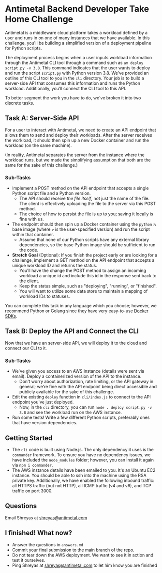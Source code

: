 # Antimetal Backend Developer Take Home Challenge 

Antimetal is a middleware cloud platform takes a workload defined by a user and runs in on one of many instances that we have available. In this challenge, you'll be building a simplified version of a deployment pipeline for Python scripts. 

The deployment process begins when a user inputs workload information through the Antimetal CLI tool through a command such as `am deploy script.py -v 3.8`. This command indicates that the user wants to deploy and run the script `script.py` with Python version 3.8. We've provided an outline of this CLI tool to you in the `cli` directory. Your job is to build a server-side API that consumes this information and runs the Python workload. Additionally, you'll connect the CLI tool to this API.

To better segment the work you have to do, we've broken it into two discrete tasks. 

## Task A: Server-Side API
For a user to interact with Antimetal, we need to create an API endpoint that allows them to send and deploy their workloads. After the server receives the workload, it should then spin up a new Docker container and run the workload (on the same machine).

(In reality, Antimetal separates the server from the instance where the workload runs, but we made the simplifying assumption that both are the same for the sake of this challenge.)

### Sub-Tasks 
- Implement a POST method on the API endpoint that accepts a single Python script file and a Python version.
  - The API should receive _the file itself_, not just the name of the file. The client is effectively uploading the file to the server via this POST method. 
  - The choice of how to persist the file is up to you; saving it locally is fine with us. 
- The endpoint should then spin up a Docker container using the `python:v` base image (where `v` is the user-specified version) and run the script within that container. 
  -  Assume that none of our Python scripts have any external library dependencies, so the base Python image should be sufficient to run the code. 
- __Stretch Goal__ (Optional): If you finish the project early or are looking for a challenge, implement a GET method on the API endpoint that accepts a unique workload ID and returns the status. 
  - You'll have the change the POST method to assign an incoming workload a unique id and include this id in the response sent back to the client. 
  - Keep the status simple, such as "deploying", "running", or "finished". 
  - You will want to utilize some data store to maintain a mapping of workload IDs to statuses. 

You can complete this task in any language which you choose; however, we recommend Python or Golang since they have very easy-to-use [Docker SDKs](https://docs.docker.com/engine/api/sdk/).

## Task B: Deploy the API and Connect the CLI
Now that we have an server-side API, we will deploy it to the cloud and connect our CLI to it.

### Sub-Tasks
- We've given you access to an AWS instance (details were sent via email). Deploy a containerized version of the API to the instance.
  - Don't worry about authorization, rate limiting, or the API gateway in general; we're fine with the API endpoint being direct accessible and publicly available for the sake of this challenge. 
- Edit the existing `deploy` function in `cli/index.js` to connect to the API endpoint you've just deployed. 
  - Now, in the `cli` directory, you can run `node . deploy script.py -v 3.8` and see the workload run on the AWS instance. 
- Run some tests! Write a few different Python scripts, preferably ones that have version dependencies.  


## Getting Started 
- The `cli` code is built using Node.js. The only dependency it uses is the `commander` framework. To ensure you have no dependency issues, we have included the `node_modules` folder; however, you can install it again via `npm i commander`.
- The AWS instance details have been emailed to you. It's an Ubuntu EC2 instance. You should be able to ssh into the machine using the RSA private key. Additionally, we have enabled the following inbound traffic: all HTTPS traffic (but not HTTP), all ICMP traffic (v4 and v6), and TCP traffic on port 3000. 

## Questions

Email Shreyas at shreyas@antimetal.com

## I finished! What now?
- Answer the questions in `answers.md`
- Commit your final submission to the main branch of the repo. 
- Do not tear down the AWS deployment. We want to see it in action and test it ourselves.
- Ping Shreyas at shreyas@antimetal.com to let him know you are finished


